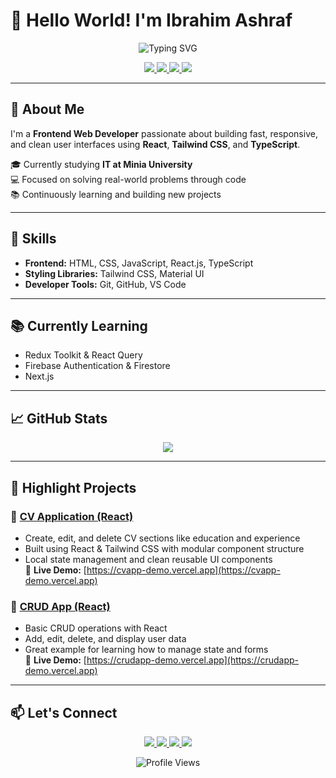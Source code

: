 # 👋 Hello World! I'm Ibrahim Ashraf

<div align="center">
  <img src="https://readme-typing-svg.herokuapp.com?font=Fira+Code&pause=1000&color=0ED3CF&center=true&vCenter=true&width=435&lines=Frontend+Web+Developer;React+%7C+Tailwind+CSS+%7C+TypeScript;Passionate+about+building+clean+UIs" alt="Typing SVG" />
</div>

<p align="center">
  <a href="mailto:xxibrahimashrafxx@gmail.com">
    <img src="https://img.shields.io/badge/Email-D14836?style=for-the-badge&logo=gmail&logoColor=white" />
  </a>
  <a href="https://www.linkedin.com/in/ibrahim-ashraf-924520259/">
    <img src="https://img.shields.io/badge/LinkedIn-0077B5?style=for-the-badge&logo=linkedin&logoColor=white" />
  </a>
  <a href="https://my-portfolio-opal-eta-57.vercel.app/">
    <img src="https://img.shields.io/badge/Portfolio-FF5722?style=for-the-badge&logo=todoist&logoColor=white" />
  </a>
  <a href="https://www.youtube.com/@the-cybermind">
    <img src="https://img.shields.io/badge/YouTube-FF0000?style=for-the-badge&logo=youtube&logoColor=white" />
  </a>
</p>

---

## 🚀 About Me

I'm a **Frontend Web Developer** passionate about building fast, responsive, and clean user interfaces using **React**, **Tailwind CSS**, and **TypeScript**.

🎓 Currently studying **IT at Minia University**  
💻 Focused on solving real-world problems through code  
📚 Continuously learning and building new projects

---

## 🧠 Skills

- **Frontend:** HTML, CSS, JavaScript, React.js, TypeScript  
- **Styling Libraries:** Tailwind CSS, Material UI  
- **Developer Tools:** Git, GitHub, VS Code

---

## 📚 Currently Learning

- Redux Toolkit & React Query  
- Firebase Authentication & Firestore  
- Next.js

---

## 📈 GitHub Stats

<p align="center">
  <img src="https://github-readme-stats.vercel.app/api?username=Ibrahim-Ashraf-Saber&show_icons=true&theme=tokyonight" />
</p>

---

## 📌 Highlight Projects

### 📄 [CV Application (React)](https://github.com/Ibrahim-Ashraf-Saber/Project-CVApplication)
- Create, edit, and delete CV sections like education and experience
- Built using React & Tailwind CSS with modular component structure
- Local state management and clean reusable UI components  
🔗 **Live Demo:** [https://cvapp-demo.vercel.app](https://cvapp-demo.vercel.app)  

### 🔄 [CRUD App (React)](https://github.com/Ibrahim-Ashraf-Saber/CRUD)
- Basic CRUD operations with React
- Add, edit, delete, and display user data
- Great example for learning how to manage state and forms  
🔗 **Live Demo:** [https://crudapp-demo.vercel.app](https://crudapp-demo.vercel.app)  

---

## 📫 Let's Connect

<p align="center">
  <a href="mailto:xxibrahimashrafxx@gmail.com">
    <img src="https://img.shields.io/badge/Email-D14836?style=for-the-badge&logo=gmail&logoColor=white" />
  </a>
  <a href="https://www.linkedin.com/in/ibrahim-ashraf-924520259/">
    <img src="https://img.shields.io/badge/LinkedIn-0077B5?style=for-the-badge&logo=linkedin&logoColor=white" />
  </a>
  <a href="https://my-portfolio-opal-eta-57.vercel.app/">
    <img src="https://img.shields.io/badge/Portfolio-FF5722?style=for-the-badge&logo=todoist&logoColor=white" />
  </a>
  <a href="https://www.youtube.com/@the-cybermind">
    <img src="https://img.shields.io/badge/YouTube-FF0000?style=for-the-badge&logo=youtube&logoColor=white" />
  </a>
</p>

<p align="center">
  <img src="https://komarev.com/ghpvc/?username=Ibrahim-Ashraf-Saber&style=flat-square&color=blue" alt="Profile Views" />
</p>
